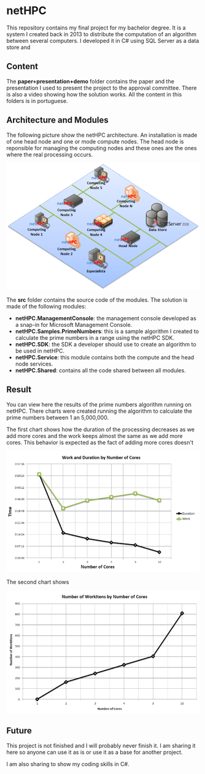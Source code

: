 # netHPC

This repository contains my final project for my bachelor degree. It is a system I created back in 2013 to distribute the computation of an algorithm between several computers.
I developed it in C# using SQL Server as a data store and 

## Content

The **paper+presentation+demo** folder contains the paper and the presentation I used to present the project to the approval committee.
There is also a video showing how the solution works. All the content in this folders is in portuguese.

## Architecture and Modules

The following picture show the netHPC architecture. An installation is made of one head node and one or mode compute nodes. The head node is reponsible for managing the computing nodes and these ones are the ones where the real processing occurs.

![netHPC architecture](/media/arch01.png?raw=true "netHPC architecture")

The **src** folder contains the source code of the modules. The solution is made of the following modules:

* **netHPC.ManagementConsole**: the management console developed as a snap-in for Microsoft Management Console.
* **netHPC.Samples.PrimeNumbers**: this is a sample algorithm I created to calculate the prime numbers in a range using the netHPC SDK.
* **netHPC.SDK**: the SDK a developer should use to create an algorithm to be used in netHPC.
* **netHPC.Service**: this module contains both the compute and the head node services.
* **netHPC.Shared**: contains all the code shared between all modules.


## Result

You can view here the results of the prime numbers algorithm running on netHPC.
There charts were created running the algorithm to calculate the prime numbers between 1 an 5,000,000.

The first chart shows how the duration of the processing decreases as we add more cores and the work keeps almost the same as we add more cores. This behavior is expected as the fact of adding more cores doesn't

![Alt text](/media/chart01.png?raw=true "Title")

The second chart shows 

![Alt text](/media/chart02.png?raw=true "Title")

## Future

This project is not finished and I will probably never finish it.
I am sharing it here so anyone can use it as is or use it as a base for another project.

I am also sharing to show my coding skills in C#.